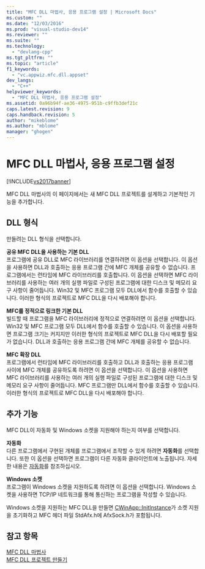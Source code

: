 ```yaml
---
title: "MFC DLL 마법사, 응용 프로그램 설정 | Microsoft Docs"
ms.custom: ""
ms.date: "12/03/2016"
ms.prod: "visual-studio-dev14"
ms.reviewer: ""
ms.suite: ""
ms.technology: 
  - "devlang-cpp"
ms.tgt_pltfrm: ""
ms.topic: "article"
f1_keywords: 
  - "vc.appwiz.mfc.dll.appset"
dev_langs: 
  - "C++"
helpviewer_keywords: 
  - "MFC DLL 마법사, 응용 프로그램 설정"
ms.assetid: 0a96b94f-ae36-4975-951b-c9ffb3def21c
caps.latest.revision: 9
caps.handback.revision: 5
author: "mikeblome"
ms.author: "mblome"
manager: "ghogen"
---
```

# MFC DLL 마법사, 응용 프로그램 설정
[!INCLUDE[vs2017banner](../../assembler/inline/includes/vs2017banner.md)]

MFC DLL 마법사의 이 페이지에서는 새 MFC DLL 프로젝트를 설계하고 기본적인 기능을 추가합니다.  
  
## DLL 형식  
 만들려는 DLL 형식을 선택합니다.  
  
 **공유 MFC DLL을 사용하는 기본 DLL**  
 프로그램에 공유 DLL로 MFC 라이브러리를 연결하려면 이 옵션을 선택합니다.  이 옵션을 사용하면 DLL과 호출하는 응용 프로그램 간에 MFC 개체를 공유할 수 없습니다.  프로그램에서는 런타임에 MFC 라이브러리를 호출합니다.  이 옵션을 선택하면 MFC 라이브러리를 사용하는 여러 개의 실행 파일로 구성된 프로그램에 대한 디스크 및 메모리 요구 사항이 줄어듭니다.  Win32 및 MFC 프로그램 모두 DLL에서 함수를 호출할 수 있습니다.  이러한 형식의 프로젝트로 MFC DLL을 다시 배포해야 합니다.  
  
 **MFC를 정적으로 링크한 기본 DLL**  
 빌드할 때 프로그램을 MFC 라이브러리에 정적으로 연결하려면 이 옵션을 선택합니다.  Win32 및 MFC 프로그램 모두 DLL에서 함수를 호출할 수 있습니다.  이 옵션을 사용하면 프로그램 크기는 커지지만 이러한 형식의 프로젝트로 MFC DLL을 다시 배포할 필요가 없습니다.  DLL과 호출하는 응용 프로그램 간에 MFC 개체를 공유할 수 없습니다.  
  
 **MFC 확장 DLL**  
 프로그램에서 런타임에 MFC 라이브러리를 호출하고 DLL과 호출하는 응용 프로그램 사이에 MFC 개체를 공유하도록 하려면 이 옵션을 선택합니다.  이 옵션을 사용하면 MFC 라이브러리를 사용하는 여러 개의 실행 파일로 구성된 프로그램에 대한 디스크 및 메모리 요구 사항이 줄어듭니다.  MFC 프로그램만 DLL에서 함수를 호출할 수 있습니다.  이러한 형식의 프로젝트로 MFC DLL을 다시 배포해야 합니다.  
  
## 추가 기능  
 MFC DLL이 자동화 및 Windows 소켓을 지원해야 하는지 여부를 선택합니다.  
  
 **자동화**  
 다른 프로그램에서 구현된 개체를 프로그램에서 조작할 수 있게 하려면 **자동화**를 선택합니다.  또한 이 옵션을 선택하면 프로그램이 다른 자동화 클라이언트에 노출됩니다.  자세한 내용은 [자동화](../../mfc/automation.md)를 참조하십시오.  
  
 **Windows 소켓**  
 프로그램이 Windows 소켓을 지원하도록 하려면 이 옵션을 선택합니다.  Windows 소켓을 사용하면 TCP\/IP 네트워크를 통해 통신하는 프로그램을 작성할 수 있습니다.  
  
 Windows 소켓을 지원하는 MFC DLL을 만들면 [CWinApp::InitInstance](../Topic/CWinApp::InitInstance.md)가 소켓 지원을 초기화하고 MFC 헤더 파일 StdAfx.h에 AfxSock.h가 포함됩니다.  
  
## 참고 항목  
 [MFC DLL 마법사](../../mfc/reference/mfc-dll-wizard.md)   
 [MFC DLL 프로젝트 만들기](../../mfc/reference/creating-an-mfc-dll-project.md)